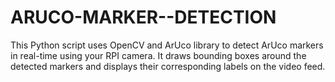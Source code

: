 # ARUCO-MARKER--DETECTION
This Python script uses OpenCV and ArUco library to detect ArUco markers in real-time using your RPI camera. It draws bounding boxes around the detected markers and displays their corresponding labels on the video feed.
